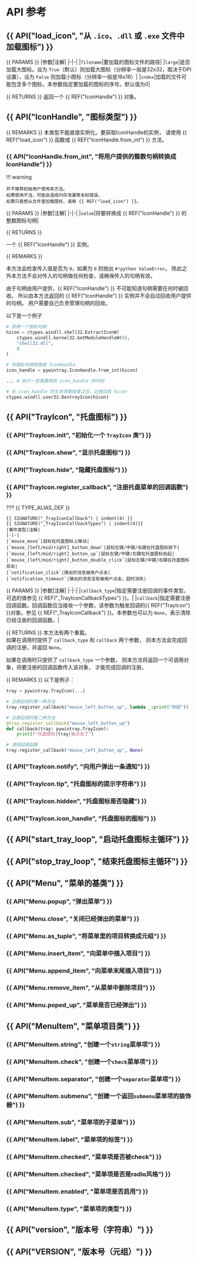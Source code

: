 # API 参考

<!-- 宏定义

{% set PARAMS %}
**参数**  
{% endset %}

{% set RETURNS %}
**返回值**  
{% endset %}

{% set REMARKS %}
**备注**  
{% endset %}

{% set TYPE_ALIAS_DEF = "类型注释定义" %}

宏定义结束 -->

## {{ API("load_icon", "从 `.ico`、`.dll` 或 `.exe` 文件中加载图标") }}

{{ PARAMS }}
|参数|注解|
|-|-|
|`filename`|要加载的图标文件的路径|
|`large`|是否加载大图标。设为 `True`（默认）则加载大图标（分辨率一般是32x32，取决于DPI设置），设为 `False` 则加载小图标（分辨率一般是16x16）|
|`index`|加载的文件可能包含多个图标，本参数指定要加载的图标的序号。默认值为0|

{{ RETURNS }}
返回一个 {{ REF("IconHandle") }} 对象。

## {{ API("IconHandle", "图标类型") }}

{{ REMARKS }}
本类型不能直接实例化。要获取IconHandle的实例，
请使用 {{ REF("load_icon") }} 函数或 {{ REF("IconHandle.from_int") }} 方法。

### {{ API("IconHandle.from_int", "将用户提供的整数句柄转换成IconHandle") }}

!!! warning

    并不推荐初级用户使用本方法。
    如果使用不当，可能会造成内存泄漏等未知错误。
    如果只是想从文件里加载图标，请用 {{ REF("load_icon") }}。

{{ PARAMS }}
|参数|注解|
|-|-|
|`value`|将要转换成 {{ REF("IconHandle") }} 的整数图标句柄|

{{ RETURNS }}

一个 {{ REF("IconHandle") }} 实例。

{{ REMARKS }} 

本方法会检查传入值是否为 `0`，如果为 `0` 则抛出 `#!python ValueError`。
除此之外本方法不会对传入的句柄做任何检查，请确保传入的句柄有效。

由于句柄由用户提供，{{ REF("IconHandle") }} 不可能知道句柄需要在何时被回收。
所以由本方法返回的 {{ REF("IconHandle") }} 实例并不会自动回收用户提供的句柄。
用户需要自己负责管理句柄的回收。

以下是一个例子
```py
# 获得一个图标句柄
hicon = ctypes.windll.shell32.ExtractIconW(
    ctypes.windll.kernel32.GetModuleHandleW(0),
    "shell32.dll", 
    0
)

# 将图标句柄转换成 IconHandle
icon_handle = pywintray.IconHandle.from_int(hicon)

... # 执行一些需要用到 icon_handle 的代码

# 在 icon_handle 的生命周期结束之后，记得回收 hicon
ctypes.windll.user32.DestroyIcon(hicon)
```

## {{ API("TrayIcon", "托盘图标") }}

### {{ API("TrayIcon.__init__", "初始化一个 `TrayIcon` 类") }}

### {{ API("TrayIcon.show", "显示托盘图标") }}

### {{ API("TrayIcon.hide", "隐藏托盘图标") }}

### {{ API("TrayIcon.register_callback", "注册托盘菜单的回调函数") }}

??? {{ TYPE_ALIAS_DEF }}

    {{ SIGNATURE("_TrayIconCallback") | indent(4) }}
    {{ SIGNATURE("_TrayIconCallbackTypes") | indent(4)}}
    |事件类型|注解|
    |-|-|
    |`mouse_move`|鼠标在托盘图标上移动|
    |`mouse_[left/mid/right]_button_down`|鼠标左键/中键/右键在托盘图标按下|
    |`mouse_[left/mid/right]_button_up`|鼠标左键/中键/右键在托盘图标抬起|
    |`mouse_[left/mid/right]_button_double_click`|鼠标左键/中键/右键在托盘图标双击|
    |`notification_click`|弹出的消息被用户点击|
    |`notification_timeout`|弹出的消息没有被用户点击，超时消失|

{{ PARAMS }}
|参数|注解|
|-|-|
|`callback_type`|指定需要注册回调的事件类型。可选的值参见 {{ REF("_TrayIconCallbackTypes") }}。|
|`callback`|指定需要注册回调函数。回调函数应当接收一个参数，该参数为触发回调的{{ REF("TrayIcon") }}对象。参见 {{ REF("_TrayIconCallback") }}。本参数也可以为 `None`，表示清除已经注册的回调函数。|

{{ RETURNS }}
本方法有两个重载。  
如果在调用时提供了 `callback_type` 和 `callback` 两个参数，
则本方法会完成回调的注册，并返回 `None`。

如果在调用时只提供了 `callback_type` 一个参数，
则本方法将返回一个可调用对象，将要注册的回调函数传入该对象，
才能完成回调的注册。

{{ REMARKS }}
以下是例子：  
```py
tray = pywintray.TrayIcon(...)

# 注册回调的第一种方法
tray.register_callback("mouse_left_button_up", lambda _:print("你好"))

# 注册回调的第二种方法
@tray.register_callback("mouse_left_button_up")
def callback(tray: pywintray.TrayIcon):
    print(f"托盘图标{tray}被点击了")

# 清除回调函数
tray.register_callback("mouse_left_button_up", None)
```

### {{ API("TrayIcon.notify", "向用户弹出一条通知") }}

### {{ API("TrayIcon.tip", "托盘图标的提示字符串") }}

### {{ API("TrayIcon.hidden", "托盘图标是否隐藏") }}

### {{ API("TrayIcon.icon_handle", "托盘图标的图标") }}

## {{ API("start_tray_loop", "启动托盘图标主循环") }}

## {{ API("stop_tray_loop", "结束托盘图标主循环") }}

## {{ API("Menu", "菜单的基类") }}

### {{ API("Menu.popup", "弹出菜单") }}

### {{ API("Menu.close", "关闭已经弹出的菜单") }}

### {{ API("Menu.as_tuple", "将菜单里的项目转换成元组") }}

### {{ API("Menu.insert_item", "向菜单中插入项目") }}

### {{ API("Menu.append_item", "向菜单末尾插入项目") }}

### {{ API("Menu.remove_item", "从菜单中删除项目") }}

### {{ API("Menu.poped_up", "菜单是否已经弹出") }}

## {{ API("MenuItem", "菜单项目类") }}

### {{ API("MenuItem.string", "创建一个`string`菜单项") }}

### {{ API("MenuItem.check", "创建一个`check`菜单项") }}

### {{ API("MenuItem.separator", "创建一个`separator`菜单项") }}

### {{ API("MenuItem.submenu", "创建一个返回`submenu`菜单项的装饰器") }}

### {{ API("MenuItem.sub", "菜单项的子菜单") }}

### {{ API("MenuItem.label", "菜单项的标签") }}

### {{ API("MenuItem.checked", "菜单项是否被check") }}

### {{ API("MenuItem.checked", "菜单项是否是radio风格") }}

### {{ API("MenuItem.enabled", "菜单项是否启用") }}

### {{ API("MenuItem.type", "菜单项的类型") }}

## {{ API("__version__", "版本号（字符串）") }}

## {{ API("VERSION", "版本号（元组）") }}

